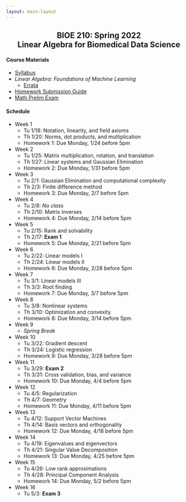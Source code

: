 ```yaml
---
layout: main-layout
---
```


<link href="style.css" rel="stylesheet">

<center>
<h2>BIOE 210: Spring 2022<br>
Linear Algebra for Biomedical Data Science</h2>
</center>

#### Course Materials
* [Syllabus](files/BIOE210_Sp22_Syllabus.pdf)
* *Linear Algebra: Foundations of Machine Learning*
  - [Errata](errata.md)
* [Homework Submission Guide](files/BIOE210_Homework_Submission_Guide.pdf)
* [Math Prelim Exam](/files/PrelimExam.pdf)

#### Schedule

* Week 1
  - Tu 1/18: Notation, linearity, and field axioms
  - Th 1/20: Norms, dot products, and multiplication
  - Homework 1: Due Monday, 1/24 before 5pm
* Week 2
  - Tu 1/25: Matrix multiplication, rotation, and translation
  - Th 1/27: Linear systems and Gaussian Elimination
  - Homework 2: Due Monday, 1/31 before 5pm
* Week 3
  - Tu 2/1: Gaussian Elimination and computational complexity
  - Th 2/3: Finite difference method
  - Homework 3: Due Monday, 2/7 before 5pm
* Week 4
  - Tu 2/8: *No class*
  - Th 2/10: Matrix inverses
  - Homework 4: Due Monday, 2/14 before 5pm
* Week 5
  - Tu 2/15: Rank and solvability
  - Th 2/17: **Exam 1**
  - Homework 5: Due Monday, 2/21 before 5pm
* Week 6
  - Tu 2/22: Linear models I
  - Th 2/24: Linear models II
  - Homework 6: Due Monday, 2/28 before 5pm
* Week 7
  - Tu 3/1: Linear models III
  - Th 3/3: Root finding
  - Homework 7: Due Monday, 3/7 before 5pm
* Week 8
  - Tu 3/8: Nonlinear systems
  - Th 3/10: Optimization and convexity
  - Homework 8: Due Monday, 3/14 before 5pm
* Week 9
  - *Spring Break*
* Week 10
  - Tu 3/22: Gradient descent
  - Th 3/24: Logistic regression
  - Homework 9: Due Monday, 3/28 before 5pm
* Week 11
  - Tu 3/29: **Exam 2**
  - Th 3/31: Cross validation, bias, and variance
  - Homework 10: Due Monday, 4/4 before 5pm
* Week 12
  - Tu 4/5: Regularization
  - Th 4/7: Geometry
  - Homework 11: Due Monday, 4/11 before 5pm
* Week 13
  - Tu 4/12: Support Vector Machines
  - Th 4/14: Basis vectors and orthogonality
  - Homework 12: Due Monday, 4/18 before 5pm
* Week 14
  - Tu 4/19: Eigenvalues and eigenvectors
  - Th 4/21: Singular Value Decomposition
  - Homework 13: Due Monday, 4/25 before 5pm
* Week 15
  - Tu 4/26: Low rank approximations
  - Th 4/28: Principal Component Analysis
  - Homework 14: Due Monday, 5/2 before 5pm
* Week 16
  - Tu 5/3: **Exam 3**
